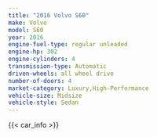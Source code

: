 ```yaml
---
title: "2016 Volvo S60"
make: Volvo
model: S60
year: 2016
engine-fuel-type: regular unleaded
engine-hp: 302
engine-cylinders: 4
transmission-type: Automatic
driven-wheels: all wheel drive
number-of-doors: 4
market-category: Luxury,High-Performance
vehicle-size: Midsize
vehicle-style: Sedan
---
```


{{< car_info >}}
